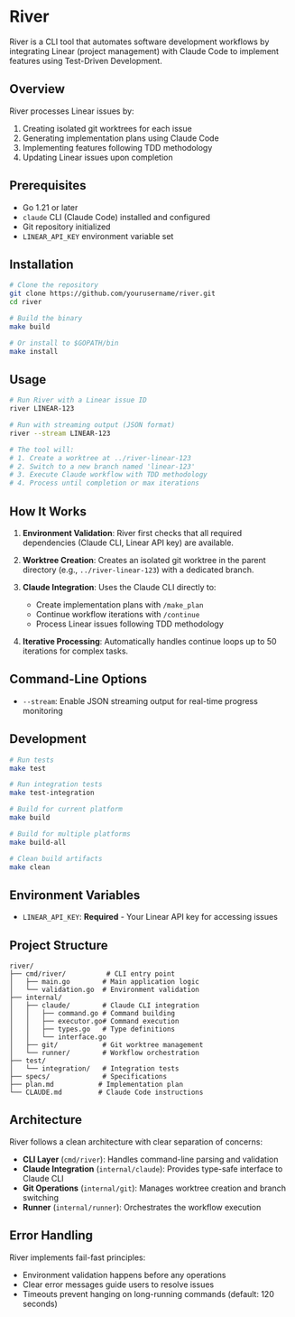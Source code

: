 # River

River is a CLI tool that automates software development workflows by integrating Linear (project management) with Claude Code to implement features using Test-Driven Development.

## Overview

River processes Linear issues by:
1. Creating isolated git worktrees for each issue
2. Generating implementation plans using Claude Code
3. Implementing features following TDD methodology
4. Updating Linear issues upon completion

## Prerequisites

- Go 1.21 or later
- `claude` CLI (Claude Code) installed and configured
- Git repository initialized
- `LINEAR_API_KEY` environment variable set

## Installation

```bash
# Clone the repository
git clone https://github.com/yourusername/river.git
cd river

# Build the binary
make build

# Or install to $GOPATH/bin
make install
```

## Usage

```bash
# Run River with a Linear issue ID
river LINEAR-123

# Run with streaming output (JSON format)
river --stream LINEAR-123

# The tool will:
# 1. Create a worktree at ../river-linear-123
# 2. Switch to a new branch named 'linear-123'
# 3. Execute Claude workflow with TDD methodology
# 4. Process until completion or max iterations
```

## How It Works

1. **Environment Validation**: River first checks that all required dependencies (Claude CLI, Linear API key) are available.

2. **Worktree Creation**: Creates an isolated git worktree in the parent directory (e.g., `../river-linear-123`) with a dedicated branch.

3. **Claude Integration**: Uses the Claude CLI directly to:
   - Create implementation plans with `/make_plan`
   - Continue workflow iterations with `/continue`
   - Process Linear issues following TDD methodology

4. **Iterative Processing**: Automatically handles continue loops up to 50 iterations for complex tasks.

## Command-Line Options

- `--stream`: Enable JSON streaming output for real-time progress monitoring

## Development

```bash
# Run tests
make test

# Run integration tests
make test-integration

# Build for current platform
make build

# Build for multiple platforms
make build-all

# Clean build artifacts
make clean
```

## Environment Variables

- `LINEAR_API_KEY`: **Required** - Your Linear API key for accessing issues

## Project Structure

```
river/
├── cmd/river/          # CLI entry point
│   ├── main.go        # Main application logic
│   └── validation.go  # Environment validation
├── internal/
│   ├── claude/        # Claude CLI integration
│   │   ├── command.go # Command building
│   │   ├── executor.go# Command execution
│   │   ├── types.go   # Type definitions
│   │   └── interface.go
│   ├── git/           # Git worktree management
│   └── runner/        # Workflow orchestration
├── test/
│   └── integration/   # Integration tests
├── specs/             # Specifications
├── plan.md           # Implementation plan
└── CLAUDE.md         # Claude Code instructions
```

## Architecture

River follows a clean architecture with clear separation of concerns:

- **CLI Layer** (`cmd/river`): Handles command-line parsing and validation
- **Claude Integration** (`internal/claude`): Provides type-safe interface to Claude CLI
- **Git Operations** (`internal/git`): Manages worktree creation and branch switching
- **Runner** (`internal/runner`): Orchestrates the workflow execution

## Error Handling

River implements fail-fast principles:
- Environment validation happens before any operations
- Clear error messages guide users to resolve issues
- Timeouts prevent hanging on long-running commands (default: 120 seconds)
